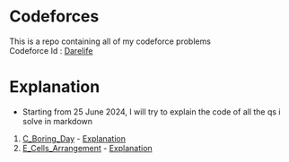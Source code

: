# Codeforces
This is a repo containing all of my codeforce problems <br>
Codeforce Id : [Darelife](https://codeforces.com/profile/Darelife)


# Explanation
- Starting from 25 June 2024, I will try to explain the code of all the qs i solve in markdown

1. [C_Boring_Day](./Problems/C_Boring_Day.cpp) - [Explanation](./explanation/C_Boring_Day.md)
2. [E_Cells_Arrangement](./Problems/E_Cells_Arrangement.cpp) - [Explanation](./explanation/E_Cells_Arrangement.md)